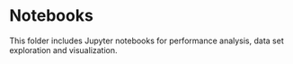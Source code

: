 # Notebooks
This folder includes Jupyter notebooks for performance analysis, data set exploration and visualization.